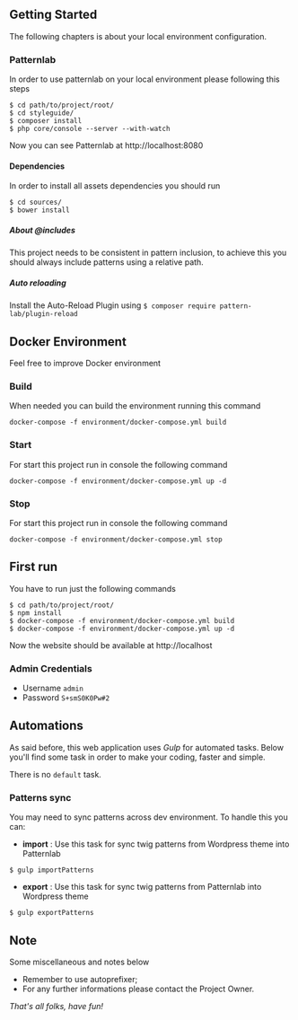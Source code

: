 ## Getting Started
The following chapters is about your local environment configuration.

### Patternlab
In order to use patternlab on your local environment please following this steps

```
$ cd path/to/project/root/
$ cd styleguide/
$ composer install
$ php core/console --server --with-watch
```
Now you can see Patternlab at http://localhost:8080

#### Dependencies
In order to install all assets dependencies you should run

```
$ cd sources/
$ bower install
```

##### About @includes
This project needs to be consistent in pattern inclusion, to achieve this you should always include patterns using a relative path.

##### Auto reloading
Install the Auto-Reload Plugin using ```$ composer require pattern-lab/plugin-reload```
## Docker Environment
Feel free to improve Docker environment

### Build
When needed you can build the environment running this command

```
docker-compose -f environment/docker-compose.yml build
```

### Start
For start this project run in console the following command
```
docker-compose -f environment/docker-compose.yml up -d
```

### Stop
For start this project run in console the following command
```
docker-compose -f environment/docker-compose.yml stop
```

## First run
You have to run just the following commands

```
$ cd path/to/project/root/
$ npm install
$ docker-compose -f environment/docker-compose.yml build
$ docker-compose -f environment/docker-compose.yml up -d
```
Now the website should be available at http://localhost

### Admin Credentials
- Username `admin`
- Password `S+smS0K0Pw#2`

## Automations
As said before, this web application uses _Gulp_ for automated tasks.
Below you'll find some task in order to make your coding, faster and simple.

There is no `default` task.

### Patterns sync
You may need to sync patterns across dev environment. To handle this you can:

- **import** : Use this task for sync twig patterns from Wordpress theme into Patternlab
```
$ gulp importPatterns
```
- **export** : Use this task for sync twig patterns from Patternlab into Wordpress theme
```
$ gulp exportPatterns
```

## Note
Some miscellaneous and notes below

- Remember to use autoprefixer;
- For any further informations please contact the Project Owner.

_That's all folks, have fun!_
